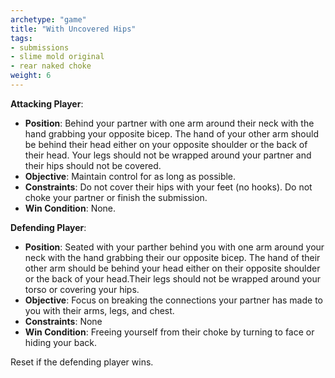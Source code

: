 ```yaml
---
archetype: "game"
title: "With Uncovered Hips"
tags: 
- submissions
- slime mold original
- rear naked choke
weight: 6
---
```


**Attacking Player**:
  * **Position**: Behind your partner with one arm around their neck with the hand grabbing your opposite bicep. The hand of your other arm should be behind their head either on your opposite shoulder or the back of their head. Your legs should not be wrapped around your partner and their hips should not be covered.
  * **Objective**: Maintain control for as long as possible.
  * **Constraints**: Do not cover their hips with your feet (no hooks). Do not choke your partner or finish the submission.
  * **Win Condition**: None.

**Defending Player**:
  * **Position**: Seated with your parther behind you with one arm around your neck with the hand grabbing their our opposite bicep. The hand of their other arm should be behind your head either on their opposite shoulder or the back of your head.Their legs should not be wrapped around your torso or covering your hips.
  * **Objective**: Focus on breaking the connections your partner has made to you with their arms, legs, and chest.
  * **Constraints**: None
  * **Win Condition**: Freeing yourself from their choke by turning to face or hiding your back.

Reset if the defending player wins.